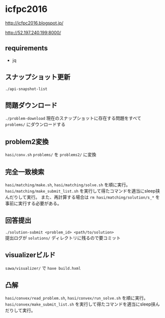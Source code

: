 # icfpc2016

http://icfpc2016.blogspot.jp/

http://52.197.240.199:8000/

## requirements
- jq

## スナップショット更新
`./api-snapshot-list`

## 問題ダウンロード
`./problem-download`
現在のスナップショットに存在する問題をすべて `problems/` にダウンロードする

## problem2変換
`hasi/conv.sh`
`problems/` を `problems2/` に変換

## 完全一致検索
`hasi/matching/make.sh`, `hasi/matching/solve.sh` を順に実行。
`hasi/matching/make_submit_list.sh` を実行して得たコマンドを適当にsleep挟んだりして実行。
また、再計算する場合は `rm hasi/matching/solution/s_*` を事前に実行する必要がある。
<!--
`hasi/getref.sh` , `hasi/solve_ref.sh` を順に実行。
`hasi/make_submit_ref.sh` を実行して得たコマンドを適当にsleep挟んだりして実行。
-->

## 回答提出
`./solution-submit <problem_id> <path/to/solution>`  
提出ログが `solutions/` ディレクトリに残るので要コミット

## visualizerビルド

`sawa/visualizer/` で `haxe build.hxml`

## 凸解

`hasi/convex/read_problem.sh`, `hasi/convex/run_solve.sh` を順に実行。
`hasi/convex/make_submit_list.sh` を実行して得たコマンドを適当にsleep挟んだりして実行。
